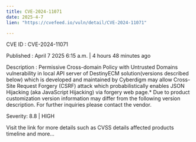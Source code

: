 ```yaml
---
title: CVE-2024-11071
date: 2025-4-7
lien: "https://cvefeed.io/vuln/detail/CVE-2024-11071"

---
```


CVE ID : CVE-2024-11071

Published :  April 7
2025
6:15 a.m. | 4 hours
48 minutes ago

Description : Permissive Cross-domain Policy with Untrusted Domains vulnerability in local API server of DestinyECM solution(versions described below) which is developed and maintained by Cyberdigm may allow Cross-Site Request Forgery (CSRF) attack
which probabilistically enables JSON Hijacking (aka JavaScript Hijacking) via forgery web page.* Due to product customization
version information may differ from the following version description. For further inquiries
please contact the vendor.

Severity: 8.8 | HIGH

Visit the link for more details
such as CVSS details
affected products
timeline
and more...

